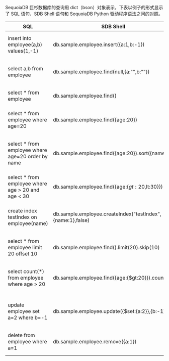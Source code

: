 
SequoiaDB 巨杉数据库的查询用 dict（bson）对象表示，下表以例子的形式显示了 SQL 语句、SDB Shell 语句和 SequoiaDB Python 驱动程序语法之间的对照。

| SQL                                                | SDB Shell                                            | Python Driver                                                |
| -------------------------------------------------- | ---------------------------------------------------------- | ------------------------------------------------------------ |
| insert into employee(a,b) values(1,-1)             | db.sample.employee.insert({a:1,b:-1})                      | cl = db.get_collection("sample.employee")<br>obj = { "a":1, "b":-1 }<br>cl.insert( obj ) |
| select a,b from employee                           | db.sample.employee.find(null,{a:"",b:""})                  | cl = db.get_collection("sample.employee")<br>selected = { "a":"","b":"" }<br>cr = cl.query(selector = selected ) |
| select * from employee                             | db.sample.employee.find()                                  | cl = db.get_collection("sample.employee")<br>cr = cl.query () |
| select * from employee where age=20                | db.sample.employee.find({age:20})                          | cl = db.get_collection("sample.employee")<br>cond ={"age":20}<br>cr = cl.query ( condition = cond ) |
| select * from employee where age=20 order by name  | db.sample.employee.find({age:20}).sort({name:1})           | cl = db.get_collection("sample.employee")<br>cond ={"age":20}<br>orderBy = {"name":1}<br>cr = cl.query (condition=cond , order_by=orderBy) |
| select * from employee where age > 20 and age < 30 | db.sample.employee.find({age:{$gt:20,$lt:30}})             | cl = db.get_collection("sample.employee")<br>cond = {"age":{"$gt":20,"$lt":30}}<br>cr = cl.query (condition = cond ) |
| create index testIndex on employee(name)           | db.sample.employee.createIndex("testIndex",{name:1},false) | cl = db.get_collection("sample.employee")<br>obj = { "name":1 }<br>cl.create_index ( obj, "testIndex", False, False ) |
| select * from employee limit 20 offset 10          | db.sample.employee.find().limit(20).skip(10)               | cl = db.get_collection("sample.employee")<br>cr = cl.query (num_to_skip=10L, num_to_return=20L ) |
| select count(*) from employee where age > 20       | db.sample.employee.find({age:{$gt:20}}).count()            | cl = db.get_collection("sample.employee")<br>count = 0L<br>condition = { "age":{"$gt":20}}<br>count = cl.get_count (condition ) |
| update employee set a=2 where b=-1                 | db.sample.employee.update({$set:{a:2}},{b:-1})             | cl = db.get_collection("sample.employee")<br>condition = { "b":1 }<br>rule = { "$set":{"a":2} }<br>cl.update ( rule, condition=condition ) |
| delete from employee where a=1                     | db.sample.employee.remove({a:1})                           | cl = db.get_collection("sample.employee")<br>condition = {"a":1}<br>cl.delete ( condition=condition ) |
